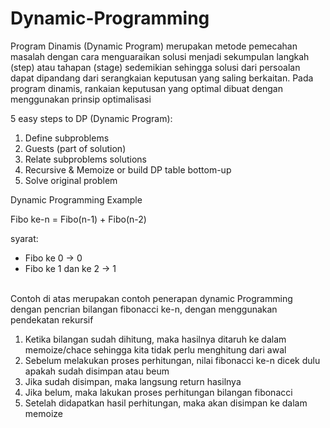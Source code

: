 # Dynamic-Programming

Program Dinamis (Dynamic Program) merupakan metode pemecahan masalah dengan cara menguaraikan solusi menjadi sekumpulan langkah (step) atau tahapan (stage) sedemikian sehingga solusi dari persoalan dapat dipandang dari serangkaian keputusan yang saling berkaitan. Pada program dinamis, rankaian keputusan yang optimal dibuat dengan menggunakan prinsip optimalisasi
<br>

5 easy steps to DP (Dynamic Program):
<br>
1. Define subproblems
2. Guests (part of solution)
3. Relate subproblems solutions
4. Recursive & Memoize or build DP table bottom-up
5. Solve original problem

Dynamic Programming Example

Fibo ke-n = Fibo(n-1) + Fibo(n-2)
<br>

syarat:
 - Fibo ke 0 -> 0
 - Fibo ke 1 dan ke 2 -> 1

<br>
Contoh di atas merupakan contoh penerapan dynamic Programming dengan pencrian bilangan fibonacci ke-n, dengan menggunakan pendekatan rekursif 
<br>

1. Ketika bilangan sudah dihitung, maka hasilnya ditaruh ke dalam memoize/chace sehingga kita tidak perlu menghitung dari awal
2. Sebelum melakukan proses perhitungan, nilai fibonacci ke-n dicek dulu apakah sudah disimpan atau beum
3. Jika sudah disimpan, maka langsung return hasilnya
4. Jika belum, maka lakukan proses perhitungan bilangan fibonacci
5. Setelah didapatkan hasil perhitungan, maka akan disimpan ke dalam memoize
